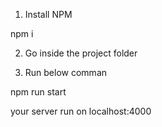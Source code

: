 1. Install NPM

npm i 

2. Go inside the project folder

3. Run below comman

npm run start

your server run on localhost:4000
